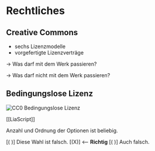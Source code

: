 # Rechtliches

## Creative Commons
- sechs Lizenzmodelle
- vorgefertigte Lizenzverträge 

&rarr; Was darf mit dem Werk passieren?

&rarr; Was darf nicht mit dem Werk passieren?

## Bedingungslose Lizenz
![CC0 Bedingungslose Lizenz](https://wiki.llz.uni-halle.de/images/1/12/Cc0.png)

[[LiaScript]]

Anzahl und Ordnung der Optionen ist beliebig.

[( )] Diese Wahl ist falsch.
[(X)] <-- __Richtig__
[( )] Auch falsch.
